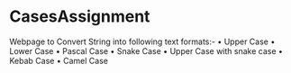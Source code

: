 # CasesAssignment

Webpage to Convert String into following text formats:-
•	Upper Case
•	Lower Case
•	Pascal Case
•	Snake Case
•	Upper Case with snake case
•	Kebab Case
•	Camel Case
